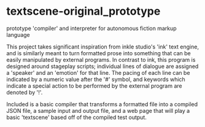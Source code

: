 # textscene-original_prototype
prototype 'compiler' and interpreter for autonomous fiction markup language

This project takes significant inspiration from inkle studio's 'ink' text engine, and is similarly meant to turn formatted prose into something that can be easily manipulated by external programs. In contrast to ink, this program is designed around stageplay scripts; individual lines of dialogue are assigned a 'speaker' and an 'emotion' for that line. The pacing of each line can be indicated by a numeric value after the '#' symbol, and keywords which indicate a special action to be performed by the external program are denoted by '!'.

Included is a basic compiler that transforms a formatted file into a compiled JSON file, a sample input and output file, and a web page that will play a basic 'textscene' based off of the compiled test output.
